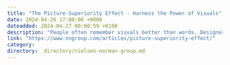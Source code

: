 ```yaml
---
title: "The Picture-Superiority Effect - Harness the Power of Visuals"
date: 2024-04-26 17:00:00 +0000
dateadded: 2024-04-27 00:00:59 +0100
description: "People often remember visuals better than words. Designers can leverage the picture-superiority effect to make their products memorable and learnable."
link: "https://www.nngroup.com/articles/picture-superiority-effect/"
category:
directory: _directory/nielsen-norman-group.md
---
```

